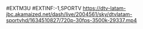 #EXTM3U
#EXTINF:-1,SPORTV
https://dtv-latam-jbc.akamaized.net/dash/live/2004561/sky/dtvlatam-sportvhd/1634510827/720p-30fps-3500k-29337.mp4
